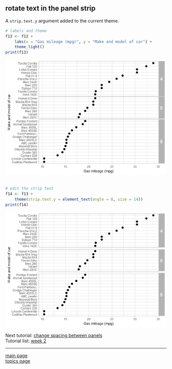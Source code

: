 
rotate text in the panel strip
------------------------------

A `strip.text.y` argument added to the current theme.

``` r
# labels and theme
f13 <- f12 +
    labs(x = "Gas mileage (mpg)", y = "Make and model of car") +
    theme_light()
print(f13)
```

![](tut-07-images/unnamed-chunk-3-1.png)

``` r

# edit the strip text
f14 <- f13 +
    theme(strip.text.y = element_text(angle = 0, size = 14))
print(f14)
```

![](tut-07-images/unnamed-chunk-3-2.png)

Next tutorial: [change spacing between panels](tut-0711_change-panel-spacing.md)<br> Tutorial list: [week 2](week-02_assignments.md)

------------------------------------------------------------------------

[main page](../README.md)<br> [topics page](../README-by-topic.md)
